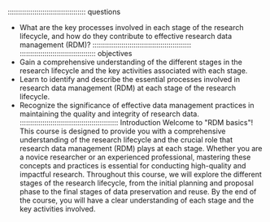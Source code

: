 :::::::::::::::::::::::::::::::::::::: questions
* What are the key processes involved in each stage of the research lifecycle, and how do they contribute to effective research data management (RDM)?
::::::::::::::::::::::::::::::::::::::::::::::::
::::::::::::::::::::::::::::::::::::: objectives
* Gain a comprehensive understanding of the different stages in the research lifecycle and the key activities associated with each stage.
* Learn to identify and describe the essential processes involved in research data management (RDM) at each stage of the research lifecycle.
* Recognize the significance of effective data management practices in maintaining the quality and integrity of research data.
::::::::::::::::::::::::::::::::::::::::::::::::
Introduction
Welcome to "RDM basics"! This course is designed to provide you with a comprehensive understanding of the research lifecycle and the crucial role that research data management (RDM) plays at each stage. Whether you are a novice researcher or an experienced professional, mastering these concepts and practices is essential for conducting high-quality and impactful research.
Throughout this course, we will explore the different stages of the research lifecycle, from the initial planning and proposal phase to the final stages of data preservation and reuse. By the end of the course, you will have a clear understanding of each stage and the key activities involved.
